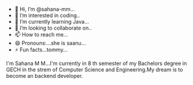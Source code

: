 - 👋 Hi, I’m @sahana-mm...
- 👀 I’m interested in coding..
- 🌱 I’m currently learning Java...
- 💞️ I’m looking to collaborate on..
- 📫 How to reach me...
- 😄 Pronouns:...she is saanu...
- ⚡ Fun facts...tommy...

<!--
sahana-mm/sahana-mm is a ✨ special ✨ repository because its `README.md` (this file) appears on your GitHub profile.
You can click the Preview link to take a look at your changes.
-->
I'm Sahana M M...I'm currently in 8 th semester of my Bachelors degree in GECH in the strem of Computer Science and Engineering.My dream is to become an backend developer.
